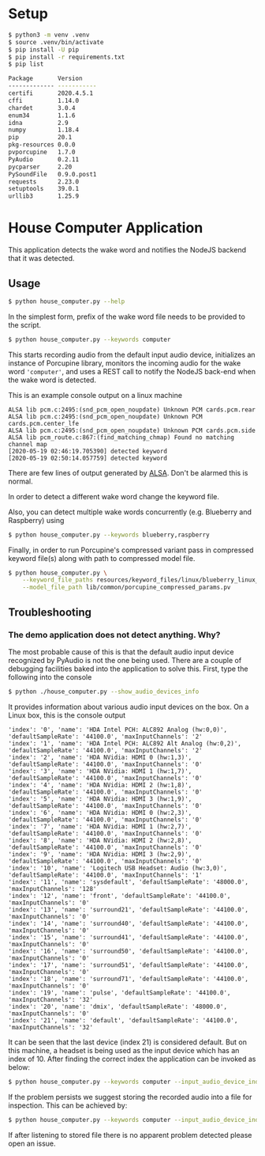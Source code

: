 # Setup
```bash
$ python3 -m venv .venv
$ source .venv/bin/activate
$ pip install -U pip
$ pip install -r requirements.txt
$ pip list

Package       Version
------------- -----------
certifi       2020.4.5.1
cffi          1.14.0
chardet       3.0.4
enum34        1.1.6
idna          2.9
numpy         1.18.4
pip           20.1
pkg-resources 0.0.0
pvporcupine   1.7.0
PyAudio       0.2.11
pycparser     2.20
PySoundFile   0.9.0.post1
requests      2.23.0
setuptools    39.0.1
urllib3       1.25.9
```

# House Computer Application
This application detects the wake word and notifies the NodeJS backend that it was detected.

## Usage
```bash
$ python house_computer.py --help
```

In the simplest form, prefix of the wake word file needs to be provided to the script.
```bash
$ python house_computer.py --keywords computer
``` 

This starts recording audio from the default input audio device, initializes an instance of Porcupine library, monitors the incoming audio for the wake word `'computer'`, and uses a REST call to notify the NodeJS back-end when the wake word is detected. 

This is an example console output on a linux machine

````
ALSA lib pcm.c:2495:(snd_pcm_open_noupdate) Unknown PCM cards.pcm.rear
ALSA lib pcm.c:2495:(snd_pcm_open_noupdate) Unknown PCM cards.pcm.center_lfe
ALSA lib pcm.c:2495:(snd_pcm_open_noupdate) Unknown PCM cards.pcm.side
ALSA lib pcm_route.c:867:(find_matching_chmap) Found no matching channel map
[2020-05-19 02:46:19.705390] detected keyword
[2020-05-19 02:50:14.057759] detected keyword
````

There are few lines of output generated by [ALSA](https://en.wikipedia.org/wiki/Advanced_Linux_Sound_Architecture). Don't be alarmed this is normal. 

In order to detect a different wake word change the keyword file.

Also, you can detect multiple wake words concurrently (e.g. Blueberry and Raspberry) using

```bash
$ python house_computer.py --keywords blueberry,raspberry
``` 

Finally, in order to run Porcupine's compressed variant pass in compressed keyword file(s) along with path to compressed model file.

```bash
$ python house_computer.py \
    --keyword_file_paths resources/keyword_files/linux/blueberry_linux_compressed.ppn \
    --model_file_path lib/common/porcupine_compressed_params.pv
``` 

## Troubleshooting

### The demo application does not detect anything. Why?

The most probable cause of this is that the default audio input device recognized by PyAudio is not the one being used.
There are a couple of debugging facilities baked into the application to solve this. First, type the following into the
console

```bash
$ python ./house_computer.py --show_audio_devices_info
```

It provides information about various audio input devices on the box. On a Linux box, this is the console output

```
'index': '0', 'name': 'HDA Intel PCH: ALC892 Analog (hw:0,0)', 'defaultSampleRate': '44100.0', 'maxInputChannels': '2'
'index': '1', 'name': 'HDA Intel PCH: ALC892 Alt Analog (hw:0,2)', 'defaultSampleRate': '44100.0', 'maxInputChannels': '2'
'index': '2', 'name': 'HDA NVidia: HDMI 0 (hw:1,3)', 'defaultSampleRate': '44100.0', 'maxInputChannels': '0'
'index': '3', 'name': 'HDA NVidia: HDMI 1 (hw:1,7)', 'defaultSampleRate': '44100.0', 'maxInputChannels': '0'
'index': '4', 'name': 'HDA NVidia: HDMI 2 (hw:1,8)', 'defaultSampleRate': '44100.0', 'maxInputChannels': '0'
'index': '5', 'name': 'HDA NVidia: HDMI 3 (hw:1,9)', 'defaultSampleRate': '44100.0', 'maxInputChannels': '0'
'index': '6', 'name': 'HDA NVidia: HDMI 0 (hw:2,3)', 'defaultSampleRate': '44100.0', 'maxInputChannels': '0'
'index': '7', 'name': 'HDA NVidia: HDMI 1 (hw:2,7)', 'defaultSampleRate': '44100.0', 'maxInputChannels': '0'
'index': '8', 'name': 'HDA NVidia: HDMI 2 (hw:2,8)', 'defaultSampleRate': '44100.0', 'maxInputChannels': '0'
'index': '9', 'name': 'HDA NVidia: HDMI 3 (hw:2,9)', 'defaultSampleRate': '44100.0', 'maxInputChannels': '0'
'index': '10', 'name': 'Logitech USB Headset: Audio (hw:3,0)', 'defaultSampleRate': '44100.0', 'maxInputChannels': '1'
'index': '11', 'name': 'sysdefault', 'defaultSampleRate': '48000.0', 'maxInputChannels': '128'
'index': '12', 'name': 'front', 'defaultSampleRate': '44100.0', 'maxInputChannels': '0'
'index': '13', 'name': 'surround21', 'defaultSampleRate': '44100.0', 'maxInputChannels': '0'
'index': '14', 'name': 'surround40', 'defaultSampleRate': '44100.0', 'maxInputChannels': '0'
'index': '15', 'name': 'surround41', 'defaultSampleRate': '44100.0', 'maxInputChannels': '0'
'index': '16', 'name': 'surround50', 'defaultSampleRate': '44100.0', 'maxInputChannels': '0'
'index': '17', 'name': 'surround51', 'defaultSampleRate': '44100.0', 'maxInputChannels': '0'
'index': '18', 'name': 'surround71', 'defaultSampleRate': '44100.0', 'maxInputChannels': '0'
'index': '19', 'name': 'pulse', 'defaultSampleRate': '44100.0', 'maxInputChannels': '32'
'index': '20', 'name': 'dmix', 'defaultSampleRate': '48000.0', 'maxInputChannels': '0'
'index': '21', 'name': 'default', 'defaultSampleRate': '44100.0', 'maxInputChannels': '32'
``` 

It can be seen that the last device (index 21) is considered default. But on this machine, a headset is being used as the input device which has an index of 10. After finding the correct index the application can be invoked as below:

```bash
$ python house_computer.py --keywords computer --input_audio_device_index 10
```

If the problem persists we suggest storing the recorded audio into a file for inspection. This can be achieved by:

```bash
$ python house_computer.py --keywords computer --input_audio_device_index 10 --output_path ~/test.wav
```

If after listening to stored file there is no apparent problem detected please open an issue.
